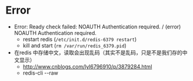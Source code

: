 # Error
 
 - Error: Ready check failed: NOAUTH Authentication required. / (error) NOAUTH Authentication required.
   - restart redis (```/etc/init.d/redis-6379 restart```)
   - kill and start (```rm /var/run/redis_6379.pid```)
 - 在redis 中存储中文，读取会出现乱码（其实不是乱码，只是不是我们存的中文显示）
    - http://www.cnblogs.com/lyl6796910/p/3879284.html
    - redis-cli --raw